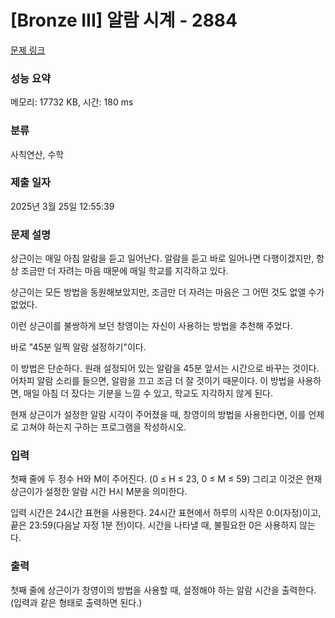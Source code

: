 # [Bronze III] 알람 시계 - 2884 

[문제 링크](https://www.acmicpc.net/problem/2884) 

### 성능 요약

메모리: 17732 KB, 시간: 180 ms

### 분류

사칙연산, 수학

### 제출 일자

2025년 3월 25일 12:55:39

### 문제 설명

<p>상근이는 매일 아침 알람을 듣고 일어난다. 알람을 듣고 바로 일어나면 다행이겠지만, 항상 조금만 더 자려는 마음 때문에 매일 학교를 지각하고 있다.</p>

<p>상근이는 모든 방법을 동원해보았지만, 조금만 더 자려는 마음은 그 어떤 것도 없앨 수가 없었다.</p>

<p>이런 상근이를 불쌍하게 보던 창영이는 자신이 사용하는 방법을 추천해 주었다.</p>

<p>바로 "45분 일찍 알람 설정하기"이다.</p>

<p>이 방법은 단순하다. 원래 설정되어 있는 알람을 45분 앞서는 시간으로 바꾸는 것이다. 어차피 알람 소리를 들으면, 알람을 끄고 조금 더 잘 것이기 때문이다. 이 방법을 사용하면, 매일 아침 더 잤다는 기분을 느낄 수 있고, 학교도 지각하지 않게 된다.</p>

<p>현재 상근이가 설정한 알람 시각이 주어졌을 때, 창영이의 방법을 사용한다면, 이를 언제로 고쳐야 하는지 구하는 프로그램을 작성하시오.</p>

### 입력 

 <p>첫째 줄에 두 정수 H와 M이 주어진다. (0 ≤ H ≤ 23, 0 ≤ M ≤ 59) 그리고 이것은 현재 상근이가 설정한 알람 시간 H시 M분을 의미한다.</p>

<p>입력 시간은 24시간 표현을 사용한다. 24시간 표현에서 하루의 시작은 0:0(자정)이고, 끝은 23:59(다음날 자정 1분 전)이다. 시간을 나타낼 때, 불필요한 0은 사용하지 않는다.</p>

### 출력 

 <p>첫째 줄에 상근이가 창영이의 방법을 사용할 때, 설정해야 하는 알람 시간을 출력한다. (입력과 같은 형태로 출력하면 된다.)</p>

